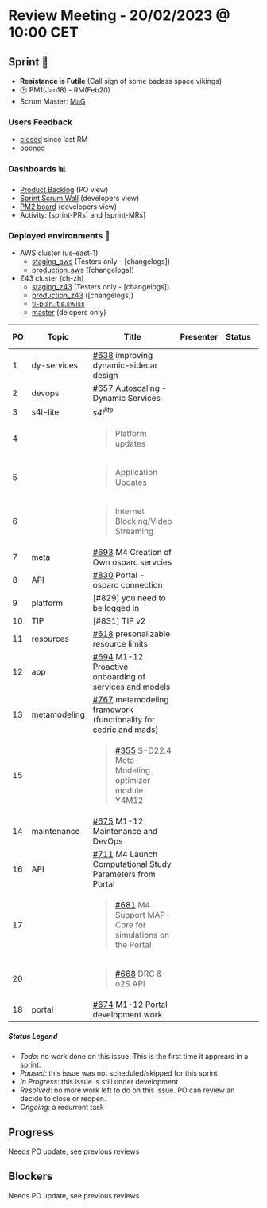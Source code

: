 # Review Meeting - 20/02/2023 @ 10:00 CET

## Sprint 🏃

- **Resistance is Futile** (Call sign of some badass space vikings)
- 🕐 PM1(Jan18) - RM(Feb20)
- Scrum Master: [MaG]

### Users Feedback

- [closed](https://github.com/pulls?q=is%3Apr+archived%3Afalse+user%3AITISFoundation+closed%3A%3E2023-01-11) since last RM
- [opened](https://github.com/ITISFoundation/osparc-issues/issues?q=is%3Aissue+is%3Aopen+sort%3Areactions)

### Dashboards 📊

- [Product Backlog](https://github.com/orgs/ITISFoundation/projects/3) (PO view)
- [Sprint Scrum Wall](https://app.zenhub.com/workspaces/osparc---scrum-wall-5c9260f3d76ef51f6b0fe78d/board?repos=118596920,174557929,151701223,135289610,118910047,181836792,167586968) (developers view)
- [PM2 board](https://github.com/orgs/ITISFoundation/projects/9) (developers view)
- Activity: [sprint-PRs] and [sprint-MRs]

### Deployed environments 🚀

- AWS cluster (us-east-1)
  - [staging_aws](https://staging.osparc.io) (Testers only - [changelogs])
  - [production_aws](https://osparc.io) ([changelogs])
- Z43 cluster (ch-zh)
  - [staging_z43](http://osparc-staging.speag.com) (Testers only - [changelogs])
  - [production_z43](http://osparc.speag.com) ([changelogs])
  - [ti-plan.itis.swiss](http://ti-plan.itis.swiss)
  - [master](https://osparc-master.speag.com) (delopers only)


|PO|Topic|Title|Presenter|Status|Start-Time|Duration|
|--|--|--|--|--|--|--|
|1|dy-services|[#638] improving dynamic-sidecar design|| | | |
|2|devops|[#657] Autoscaling - Dynamic Services|||||
|3|s4l-lite|<em>s4l<sup>lite</sup></em>|||||
|4||<blockquote>Platform updates</blockquote>|||||
|5||<blockquote>Application Updates</blockquote>||||
|6||<blockquote>Internet Blocking/Video Streaming</blockquote>|||||
|7|meta|[#693] M4 Creation of Own osparc servcies|||||
|8|API |[#830] Portal - osparc connection|||||
|9|platform |[#829] you need to be logged in|||||
|10|TIP|[#831] TIP v2|||||
|11|resources|[#618] presonalizable resource limits |||||
|12|app|[#694] M1-12 Proactive onboarding of services and models|||||
|13|metamodeling|[#767] metamodeling framework (functionality for cedric and mads)|||||
|15||<blockquote>[#355] S-D22.4 Meta-Modeling optimizer module Y4M12</blockquote>|||||
|14|maintenance|[#675] M1-12 Maintenance and DevOps|||||
|16|API|[#711] M4 Launch Computational Study Parameters from Portal|||||
|17||<blockquote>[#681] M4 Support MAP-Core for simulations on the Portal</blockquote>|||||
|20||<blockquote>[#668] DRC & o2S API</blockquote>|||||
|18|portal|[#674] M1-12 Portal development work|||||


##### Status Legend

- _Todo_: no work done on this issue. This is the first time it apprears in a sprint.
- _Paused_: this issue was not scheduled/skipped for this sprint
- _In Progress_: this issue is still under development
- _Resolved_: no more work left to do on this issue. PO can review an decide to close or reopen.
- _Ongoing_: a recurrent task

[online]: http://status.osparc.io/
[operational]: https://git.speag.com/oSparc/e2e-testing/-/pipelines
[performant]: https://git.speag.com/oSparc/e2e-portal-testing/-/pipelines

## Progress

Needs PO update, see previous reviews

## Blockers

Needs PO update, see previous reviews

[#830]: https://github.com/ITISFoundation/osparc-issues/issues/830
[#693]: https://github.com/ITISFoundation/osparc-issues/issues/693
[#793]: https://github.com/ITISFoundation/osparc-issues/issues/793
[#676]: https://github.com/ITISFoundation/osparc-issues/issues/676
[#638]: https://github.com/ITISFoundation/osparc-issues/issues/638
[#657]: https://github.com/ITISFoundation/osparc-issues/issues/657
[#741]: https://github.com/ITISFoundation/osparc-issues/issues/741
[#740]: https://github.com/ITISFoundation/osparc-issues/issues/740
[#765]: https://github.com/ITISFoundation/osparc-issues/issues/765
[#766]: https://github.com/ITISFoundation/osparc-issues/issues/766
[#675]: https://github.com/ITISFoundation/osparc-issues/issues/675
[#767]: https://github.com/ITISFoundation/osparc-issues/issues/767
[#355]: https://github.com/ITISFoundation/osparc-issues/issues/355
[#711]: https://github.com/ITISFoundation/osparc-issues/issues/711
[#681]: https://github.com/ITISFoundation/osparc-issues/issues/681
[#618]: https://github.com/ITISFoundation/osparc-issues/issues/618
[#694]: https://github.com/ITISFoundation/osparc-issues/issues/694
[#674]: https://github.com/ITISFoundation/osparc-issues/issues/674
[#668]: https://github.com/ITISFoundation/osparc-issues/issues/668
[#654]: https://github.com/ITISFoundation/osparc-issues/issues/654


[ALL]:https://github.com/Surfict
[ANE]:https://github.com/GitHK
[BL]:https://github.com/dyollb
[CR]:https://github.com/colinRawlings
[DK]:https://github.com/mrnicegyu11
[EI]:https://github.com/elisabettai
[IP]:https://github.com/ignapas
[MaG]:https://github.com/mguidon
[OM]:https://github.com/odeimaiz
[PC]:https://github.com/pcrespov
[SAN]:https://github.com/sanderegg
[EO]:https://github.com/eofli
[MB]:https://github.com/BouldiMelina
[CF]:https://github.com/cosfor1
[HBS]:https://github.com/habz-bs
